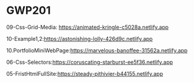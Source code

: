 # GWP201
09-Css-Grid-Media: https://animated-kringle-c5028a.netlify.app 


10-Example1,2:https://astonishing-lolly-426d9c.netlify.app


10.PortfolioMiniWebPage:https://marvelous-banoffee-31562a.netlify.app



06-Css-Selectors:https://coruscating-starburst-ee5f36.netlify.app


05-FristHtmlFullSite:https://steady-pithivier-b44155.netlify.app


